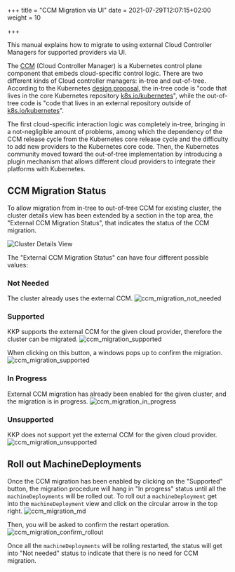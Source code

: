 +++
title = "CCM Migration via UI"
date = 2021-07-29T12:07:15+02:00
weight = 10

+++

This manual explains how to migrate to using external Cloud Controller Managers for supported providers via UI.

The [CCM](https://kubernetes.io/docs/concepts/architecture/cloud-controller/) (Cloud Controller Manager) is a Kubernetes
control plane component that embeds cloud-specific control logic. There are two different kinds of Cloud controller managers:
in-tree and out-of-tree. According to the Kubernetes [design proposal](https://github.com/kubernetes/enhancements/tree/master/keps/sig-cloud-provider/2395-removing-in-tree-cloud-providers),
the in-tree code is "code that lives in the core Kubernetes repository [k8s.io/kubernetes](https://github.com/kubernetes/kubernetes/)",
while the out-of-tree code is "code that lives in an external repository outside of [k8s.io/kubernetes](https://github.com/kubernetes/kubernetes/)".

The first cloud-specific interaction logic was completely in-tree, bringing in a not-negligible amount of problems,
among which the dependency of the CCM release cycle from the Kubernetes core release cycle and the difficulty to add new providers
to the Kubernetes core code. Then, the Kubernetes community moved toward the out-of-tree implementation by introducing
a plugin mechanism that allows different cloud providers to integrate their platforms with Kubernetes.

## CCM Migration Status
To allow migration from in-tree to out-of-tree CCM for existing cluster, the cluster details view has been extended by a
section in the top area, the "External CCM Migration Status", that indicates the status of the CCM migration.

![Cluster Details View](ccm_migration_cluster_view.png?height=350px&classes=shadow,border "Cluster Details View")

The "External CCM Migration Status" can have four different possible values:

### Not Needed
The cluster already uses the external CCM.
![ccm_migration_not_needed](ccm_migration_not_needed.png?height=60px&classes=shadow,border)

### Supported
KKP supports the external CCM for the given cloud provider, therefore the cluster can be migrated.
![ccm_migration_supported](ccm_migration_supported.png?height=130px&classes=shadow,border)

When clicking on this button, a windows pops up to confirm the migration.
![ccm_migration_supported](ccm_migration_confirm.png?height=200px&classes=shadow,border)

### In Progress
External CCM migration has already been enabled for the given cluster, and the migration is in progress.
![ccm_migration_in_progress](ccm_migration_in_progress.png?height=60px&classes=shadow,border)

### Unsupported
KKP does not support yet the external CCM for the given cloud provider.
![ccm_migration_unsupported](ccm_migration_unsupported.png?height=60px&classes=shadow,border)

## Roll out MachineDeployments
Once the CCM migration has been enabled by clicking on the "Supported" button, the migration procedure will hang in
"In progress" status until all the `machineDeployments` will be rolled out. To roll out a `machineDeployment` get into
the `machineDeployment` view and click on the circular arrow in the top right.
![ccm_migration_md](ccm_migration_machine_deployment.png?classes=shadow,border)

Then, you will be asked to confirm the restart operation.
![ccm_migration_confirm_rollout](ccm_migration_confirm_rollout.png?classes=shadow,border)

Once all the `machineDeployments` will be rolling restarted, the status will get into "Not needed" status to indicate
that there is no need for CCM migration.
